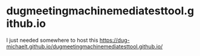 # dugmeetingmachinemediatesttool.github.io
I just needed somewhere to host this
https://dug-michaelt.github.io/dugmeetingmachinemediatesttool.github.io/
